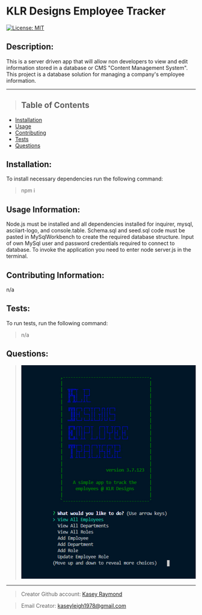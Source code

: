 # KLR Designs Employee Tracker

[![License: MIT](https://img.shields.io/badge/License-MIT-yellow.svg)](https://opensource.org/licenses/MIT)

## Description:

This is a server driven app that will allow non developers to view and edit information stored in a database or CMS "Content Management System". This project is a database solution for managing a company's employee information.

---

> ## Table of Contents

- [Installation](#installation)
- [Usage](#usage)
- [Contributing](#contributing)
- [Tests](#tests)
- [Questions](#questions)

## Installation:

To install necessary dependencies run the following command:

> npm i

## Usage Information:

Node.js must be installed and all dependencies installed for inquirer, mysql, asciiart-logo, and console.table. Schema.sql and seed.sql code must be pasted in MySqlWorkbench to create the required database structure. Input of own MySql user and password credentials required to connect to database. To invoke the application you need to enter node server.js in the terminal.

## Contributing Information:

n/a

## Tests:

To run tests, run the following command:

> n/a

## Questions:

> <img src="https://github.com/KcRaymond/Employee-Tracker/blob/master/Assets/App-screenshot.jpg"></img>

---

> Creator Github account: [Kasey Raymond](https://api.github.com/users/KcRaymond)

> Email Creator: [kaseyleigh1978@gmail.com](mailto:)

